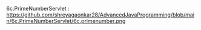 6c.PrimeNumberServlet : https://github.com/shreyagaonkar28/AdvancedJavaProgramming/blob/main/6c.PrimeNumberServlet/6c.primenumber.png
